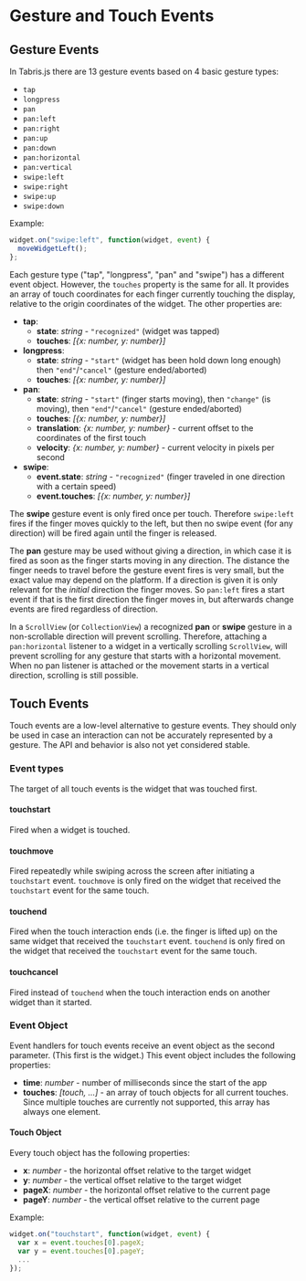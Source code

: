 Gesture and Touch Events
========================

## Gesture Events

In Tabris.js there are 13 gesture events based on 4 basic gesture types:  

- `tap`
- `longpress`
- `pan`
- `pan:left` 
- `pan:right` 
- `pan:up`
- `pan:down` 
- `pan:horizontal` 
- `pan:vertical`
- `swipe:left`
- `swipe:right` 
- `swipe:up`
- `swipe:down` 

Example:

```javascript
widget.on("swipe:left", function(widget, event) {
  moveWidgetLeft();
};
```

Each gesture type ("tap", "longpress", "pan" and "swipe") has a different event object. However, the `touches` property is the same for all. It provides an array of touch coordinates for each finger currently touching the display, relative to the origin coordinates of the widget. The other properties are: 

- **tap**:  
    - **state**: *string* - `"recognized"` (widget was tapped)
    - **touches**: *[{x: number, y: number}]* 
- **longpress**: 
     - **state**: *string* - `"start"` (widget has been hold down long enough) then `"end"`/`"cancel"` (gesture ended/aborted)
     - **touches**: *[{x: number, y: number}]*
- **pan**: 
     - **state**: *string* - `"start"` (finger starts moving), then `"change"` (is moving), then `"end"`/`"cancel"` (gesture ended/aborted)
     - **touches**: *[{x: number, y: number}]*
     - **translation**: *{x: number, y: number}* - current offset to the coordinates of the first touch 
     - **velocity**: *{x: number, y: number}* - current velocity in pixels per second
- **swipe**: 
    - **event.state**: *string* - `"recognized"` (finger traveled in one direction with a certain speed)
    - **event.touches**: *[{x: number, y: number}]*

The **swipe** gesture event is only fired once per touch. Therefore `swipe:left` fires if the finger moves quickly to the left, but then no swipe event (for any direction) will be fired again until the finger is released.

The **pan** gesture may be used without giving a direction, in which case it is fired as soon as the finger starts moving in any direction. The distance the finger needs to travel before the gesture event fires is very small, but the exact value may depend on the platform. If a direction is given it is only relevant for the *initial* direction the finger moves. So `pan:left` fires a start event if that is the first direction the finger moves in, but afterwards change events are fired regardless of direction.

In a `ScrollView` (or `CollectionView`) a recognized **pan** or **swipe** gesture in a non-scrollable direction will prevent scrolling. Therefore, attaching a `pan:horizontal` listener to a widget in a vertically scrolling `ScrollView`, will prevent scrolling for any gesture that starts with a horizontal movement. When no pan listener is attached or the movement starts in a vertical direction, scrolling is still possible.

## Touch Events
Touch events are a low-level alternative to gesture events. They should only be used in case an interaction can not be accurately represented by a gesture. The API and behavior is also not yet considered stable.

### Event types

The target of all touch events is the widget that was touched first.

#### touchstart
Fired when a widget is touched.

#### touchmove
Fired repeatedly while swiping across the screen after initiating a `touchstart` event. `touchmove` is only fired on the widget that received the `touchstart` event for the same touch.

#### touchend
Fired when the touch interaction ends (i.e. the finger is lifted up) on the same widget that received the `touchstart` event. `touchend` is only fired on the widget that received the `touchstart` event for the same touch.

#### touchcancel
Fired instead of `touchend` when the touch interaction ends on another widget than it started.

### Event Object

Event handlers for touch events receive an event object as the second parameter. (This first is the widget.) This event object includes the following properties:

- **time**: *number* - number of milliseconds since the start of the app
- **touches**: *[touch, ...]* - an array of touch objects for all current touches. Since multiple touches are currently not supported, this array has always one element.

#### Touch Object

Every touch object has the following properties:

- **x**: *number* - the horizontal offset relative to the target widget
- **y**: *number* - the vertical offset relative to the target widget
- **pageX**: *number* - the horizontal offset relative to the current page
- **pageY**: *number* - the vertical offset relative to the current page

Example:
```javascript
widget.on("touchstart", function(widget, event) {
  var x = event.touches[0].pageX;
  var y = event.touches[0].pageY;
  ...
});
```
